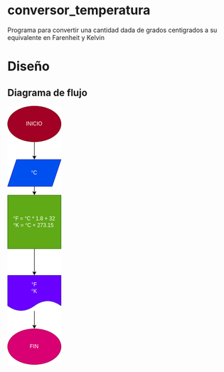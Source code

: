 # conversor_temperatura
Programa para convertir una cantidad dada de grados centigrados a su equivalente en Farenheit y Kelvin

# Diseño 

## Diagrama de flujo 

![Diagrama de flujo](diagrama.png "Diagrama de flujo")